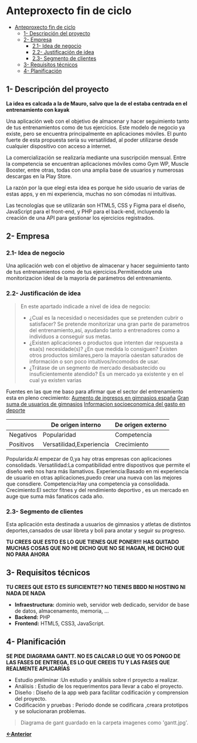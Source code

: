 # Anteproxecto fin de ciclo

- [Anteproxecto fin de ciclo](#anteproxecto-fin-de-ciclo)
  - [1- Descripción del proyecto](#1--descripción-del-proyecto)
  - [2- Empresa](#2--empresa)
    - [2.1- Idea de negocio](#21--idea-de-negocio)
    - [2.2- Justificación de idea](#22--justificación-de-idea)
    - [2.3- Segmento de clientes](#23--segmento-de-clientes)
  - [3- Requisitos técnicos](#3--requisitos-técnicos)
  - [4- Planificación](#4--planificación)

## 1- Descripción del proyecto

**La idea es calcada a la de Mauro, salvo que la de el estaba centrada en el entrenamiento con kayak**

Una aplicación web con el objetivo de almacenar y hacer seguimiento tanto de tus entrenamientos como de tus ejercicios. Este modelo de negocio ya existe, pero se encuentra principalmente en aplicaciones móviles. El punto fuerte de esta propuesta sería su versatilidad, al poder utilizarse desde cualquier dispositivo con acceso a internet.

La comercialización se realizaría mediante una suscripción mensual. Entre la competencia se encuentran aplicaciones móviles como Gym WP, Muscle Booster, entre otras, todas con una amplia base de usuarios y numerosas descargas en la Play Store.

La razón por la que elegí esta idea es porque he sido usuario de varias de estas apps, y en mi experiencia, muchas no son cómodas ni intuitivas.

Las tecnologías que se utilizarán son HTML5, CSS y Figma para el diseño, JavaScript para el front-end, y PHP para el back-end, incluyendo la creación de una API para gestionar los ejercicios registrados.
## 2- Empresa
### 2.1- Idea de negocio
Una aplicación web con el objetivo de almacenar y hacer seguimiento tanto de tus entrenamientos como de tus ejercicios.Permitiendote una monitorizacion ideal de la mayoría de parámetros del entrenamiento.

### 2.2- Justificación de idea
> En este apartado indicade a nivel de idea de negocio:
>
> - ¿Cual es la necesidad o necesidades que se pretenden cubrir o satisfacer?
>     Se pretende monitorizar una gran parte de parametros del entrenamiento,así, ayudando tanto a entrenadores como a individuos a conseguir sus metas.
> - ¿Existen  aplicaciones o productos que intenten dar respuesta a esa(s) necesidade(s)? ¿En que medida lo consiguen?
>     Existen otros productos similares,pero la mayoría oáestan saturados de información o son poco intuitivos/incomodos de usar.
> - ¿Trátase de un segmento de mercado desabastecido ou insuficientemente atendido?
>     Es un mercado ya existente y en el cual ya existen varias

Fuentes en las que me baso para afirmar que el sector del entrenamiento esta en pleno crecimiento:
[Aumento de ingresos en gimnasios españa](https://es.statista.com/estadisticas/819008/evolucion-anual-de-los-ingresos-de-los-gimnasios-en-espana/)
[Gran suma de usuarios de gimnasios](https://es.statista.com/estadisticas/569644/evolucion-del-porcentaje-de-individuos-que-fueron-a-un-gimnasio/)
[Informacion socioeconomica del gasto en deporte](https://www.ige.gal/web/mostrar_actividade_estatistica.jsp?codigo=0206005001&idioma=es)

|              | De origen interno          | De origen externo |
|--------------|----------------------------|-------------------|
| Negativos    | Popularidad                | Competencia       |
| Positivos    | Versatilidad,Experiencia   | Crecimiento       |

Popularida:Al empezar de 0,ya hay otras empresas con aplicaciones consolidads.
Versatilidad:La compatibilidad entre dispostivos que permite el diseño web nos hara más llamativos.
Experiencia:Basado en mi experiencia de usuario en otras aplicaciones,puedo crear una nueva con las mejores que consdiere.
Competencia:Hay una competencia ya consolidada.
Crecimiento:El sector fitnes y del rendimiento deportivo , es un mercado en auge que suma más fanaticos cada año.

### 2.3- Segmento de clientes
Esta aplicación esta destinada a usuarios de gimnasios y atletas de distintos deportes,cansados de usar libreta y boli para anotar y seguir su progreso.

**TU CREES QUE ESTO ES LO QUE TIENES QUE PONER!!!**
**HAS QUITADO MUCHAS COSAS QUE NO HE DICHO QUE NO SE HAGAN, HE DICHO QUE NO PARA AHORA**


## 3- Requisitos técnicos

**TU CREES QUE ESTO ES SUFICIENTE?? NO TIENES BBDD NI HOSTING NI NADA DE NADA**

- **Infraestructura:** dominio web, servidor web dedicado, servidor de base de datos, almacenamento, memoria, ...
- **Backend:** PHP
- **Frontend:** HTML5, CSS3, JavaScript.

## 4- Planificación

**SE PIDE DIAGRAMA GANTT. NO ES CALCAR LO QUE YO OS PONGO DE LAS FASES DE ENTREGA, ES LO QUE CREEIS TU Y LAS FASES QUE REALMENTE APLICARÍAS**

- Estudio preliminar :Un estudio y análisis sobre rl proyecto a realizar.
- Análisis : Estudio de los requerimentos para llevar a cabo el proyecto.
- Diseño : Diseño de la app web para facilitar codificación y comprension del proyecto.
- Codificación y pruebas : Periodo donde se codificara ,creara prototipos y se solucionaran problemas.

>Diagrama de gant guardado en la carpeta imagenes como 'gantt.jpg'.

[**<-Anterior**](../../README.md)
